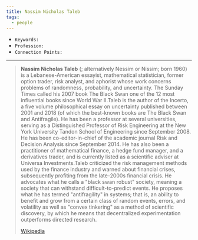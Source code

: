 ```yaml
---
title: Nassim Nicholas Taleb
tags:
  - people
---
```


- `Keywords:`
- `Profession:`
- `Connection Points:`

---

> **Nassim Nicholas Taleb** (; alternatively Nessim or Nissim; born 1960)  is a Lebanese-American essayist, mathematical statistician, former option trader, risk analyst, and aphorist whose work concerns problems of randomness, probability, and uncertainty. The Sunday Times called his 2007 book The Black Swan one of the 12 most influential books since World War II.Taleb is the author of the Incerto, a five volume philosophical essay on uncertainty published between 2001 and 2018 (of which the best-known books are The Black Swan and Antifragile). He has been a professor at several universities, serving as a Distinguished Professor of Risk Engineering at the New York University Tandon School of Engineering since September 2008. He has been co-editor-in-chief of the academic journal Risk and Decision Analysis since September 2014. He has also been a practitioner of mathematical finance, a hedge fund manager, and a derivatives trader, and is currently listed as a scientific adviser at Universa Investments.Taleb criticized the risk management methods used by the finance industry and warned about financial crises, subsequently profiting from the late-2000s financial crisis. He advocates what he calls a "black swan robust" society, meaning a society that can withstand difficult-to-predict events. He proposes what he has termed "antifragility" in systems; that is, an ability to benefit and grow from a certain class of random events, errors, and volatility as well as "convex tinkering" as a method of scientific discovery, by which he means that decentralized experimentation outperforms directed research.
>
> [Wikipedia](https://en.wikipedia.org/wiki/Nassim%20Nicholas%20Taleb)